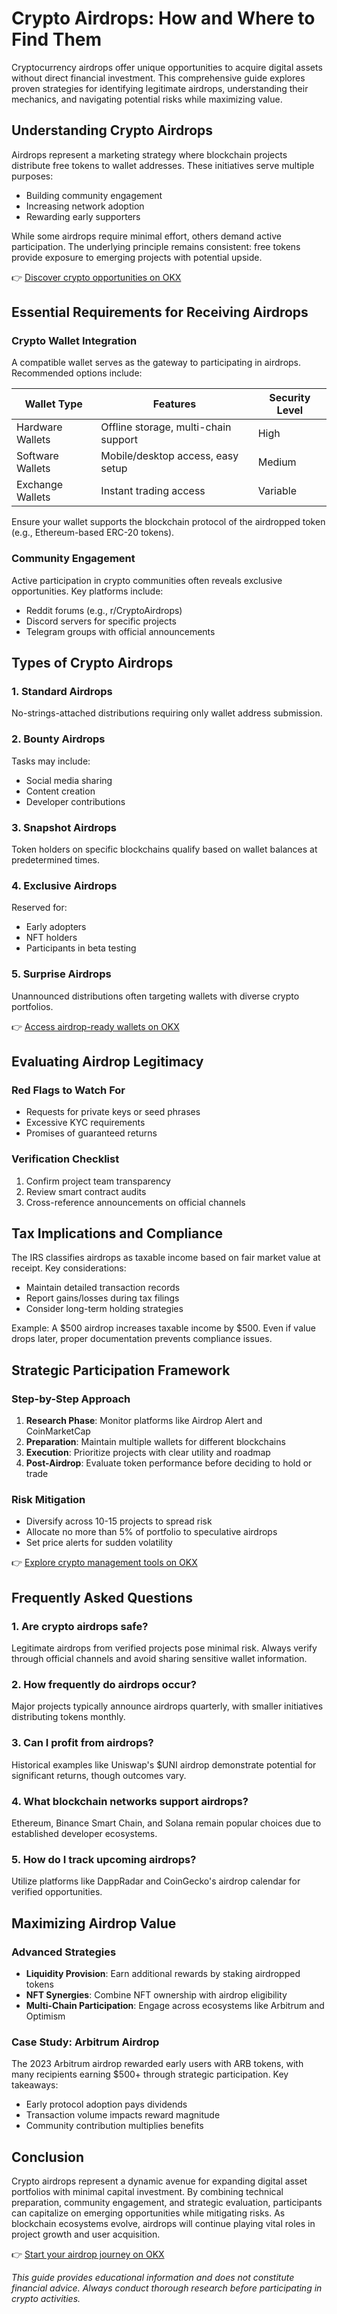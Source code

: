 # Crypto Airdrops: How and Where to Find Them  

Cryptocurrency airdrops offer unique opportunities to acquire digital assets without direct financial investment. This comprehensive guide explores proven strategies for identifying legitimate airdrops, understanding their mechanics, and navigating potential risks while maximizing value.  

## Understanding Crypto Airdrops  

Airdrops represent a marketing strategy where blockchain projects distribute free tokens to wallet addresses. These initiatives serve multiple purposes:  
- Building community engagement  
- Increasing network adoption  
- Rewarding early supporters  

While some airdrops require minimal effort, others demand active participation. The underlying principle remains consistent: free tokens provide exposure to emerging projects with potential upside.  

👉 [Discover crypto opportunities on OKX](https://bit.ly/okx-bonus)  

## Essential Requirements for Receiving Airdrops  

### Crypto Wallet Integration  
A compatible wallet serves as the gateway to participating in airdrops. Recommended options include:  

| Wallet Type       | Features                          | Security Level |  
|--------------------|-----------------------------------|----------------|  
| Hardware Wallets   | Offline storage, multi-chain support | High          |  
| Software Wallets   | Mobile/desktop access, easy setup  | Medium         |  
| Exchange Wallets   | Instant trading access             | Variable       |  

Ensure your wallet supports the blockchain protocol of the airdropped token (e.g., Ethereum-based ERC-20 tokens).  

### Community Engagement  
Active participation in crypto communities often reveals exclusive opportunities. Key platforms include:  
- Reddit forums (e.g., r/CryptoAirdrops)  
- Discord servers for specific projects  
- Telegram groups with official announcements  

## Types of Crypto Airdrops  

### 1. Standard Airdrops  
No-strings-attached distributions requiring only wallet address submission.  

### 2. Bounty Airdrops  
Tasks may include:  
- Social media sharing  
- Content creation  
- Developer contributions  

### 3. Snapshot Airdrops  
Token holders on specific blockchains qualify based on wallet balances at predetermined times.  

### 4. Exclusive Airdrops  
Reserved for:  
- Early adopters  
- NFT holders  
- Participants in beta testing  

### 5. Surprise Airdrops  
Unannounced distributions often targeting wallets with diverse crypto portfolios.  

👉 [Access airdrop-ready wallets on OKX](https://bit.ly/okx-bonus)  

## Evaluating Airdrop Legitimacy  

### Red Flags to Watch For  
- Requests for private keys or seed phrases  
- Excessive KYC requirements  
- Promises of guaranteed returns  

### Verification Checklist  
1. Confirm project team transparency  
2. Review smart contract audits  
3. Cross-reference announcements on official channels  

## Tax Implications and Compliance  

The IRS classifies airdrops as taxable income based on fair market value at receipt. Key considerations:  
- Maintain detailed transaction records  
- Report gains/losses during tax filings  
- Consider long-term holding strategies  

Example: A $500 airdrop increases taxable income by $500. Even if value drops later, proper documentation prevents compliance issues.  

## Strategic Participation Framework  

### Step-by-Step Approach  
1. **Research Phase**: Monitor platforms like Airdrop Alert and CoinMarketCap  
2. **Preparation**: Maintain multiple wallets for different blockchains  
3. **Execution**: Prioritize projects with clear utility and roadmap  
4. **Post-Airdrop**: Evaluate token performance before deciding to hold or trade  

### Risk Mitigation  
- Diversify across 10-15 projects to spread risk  
- Allocate no more than 5% of portfolio to speculative airdrops  
- Set price alerts for sudden volatility  

👉 [Explore crypto management tools on OKX](https://bit.ly/okx-bonus)  

## Frequently Asked Questions  

### 1. Are crypto airdrops safe?  
Legitimate airdrops from verified projects pose minimal risk. Always verify through official channels and avoid sharing sensitive wallet information.  

### 2. How frequently do airdrops occur?  
Major projects typically announce airdrops quarterly, with smaller initiatives distributing tokens monthly.  

### 3. Can I profit from airdrops?  
Historical examples like Uniswap's $UNI airdrop demonstrate potential for significant returns, though outcomes vary.  

### 4. What blockchain networks support airdrops?  
Ethereum, Binance Smart Chain, and Solana remain popular choices due to established developer ecosystems.  

### 5. How do I track upcoming airdrops?  
Utilize platforms like DappRadar and CoinGecko's airdrop calendar for verified opportunities.  

## Maximizing Airdrop Value  

### Advanced Strategies  
- **Liquidity Provision**: Earn additional rewards by staking airdropped tokens  
- **NFT Synergies**: Combine NFT ownership with airdrop eligibility  
- **Multi-Chain Participation**: Engage across ecosystems like Arbitrum and Optimism  

### Case Study: Arbitrum Airdrop  
The 2023 Arbitrum airdrop rewarded early users with ARB tokens, with many recipients earning $500+ through strategic participation. Key takeaways:  
- Early protocol adoption pays dividends  
- Transaction volume impacts reward magnitude  
- Community contribution multiplies benefits  

## Conclusion  

Crypto airdrops represent a dynamic avenue for expanding digital asset portfolios with minimal capital investment. By combining technical preparation, community engagement, and strategic evaluation, participants can capitalize on emerging opportunities while mitigating risks. As blockchain ecosystems evolve, airdrops will continue playing vital roles in project growth and user acquisition.  

👉 [Start your airdrop journey on OKX](https://bit.ly/okx-bonus)  

*This guide provides educational information and does not constitute financial advice. Always conduct thorough research before participating in crypto activities.*